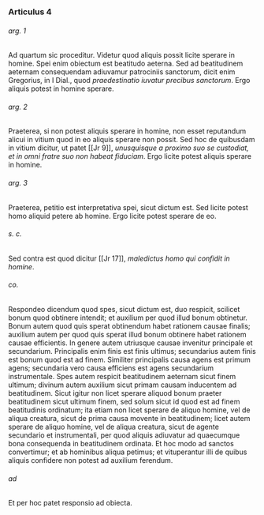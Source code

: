 ### Articulus 4

###### arg. 1
Ad quartum sic proceditur. Videtur quod aliquis possit licite sperare in homine. Spei enim obiectum est beatitudo aeterna. Sed ad beatitudinem aeternam consequendam adiuvamur patrociniis sanctorum, dicit enim Gregorius, in I Dial., quod *praedestinatio iuvatur precibus sanctorum*. Ergo aliquis potest in homine sperare.

###### arg. 2
Praeterea, si non potest aliquis sperare in homine, non esset reputandum alicui in vitium quod in eo aliquis sperare non possit. Sed hoc de quibusdam in vitium dicitur, ut patet [[Jr 9]], *unusquisque a proximo suo se custodiat, et in omni fratre suo non habeat fiduciam*. Ergo licite potest aliquis sperare in homine.

###### arg. 3
Praeterea, petitio est interpretativa spei, sicut dictum est. Sed licite potest homo aliquid petere ab homine. Ergo licite potest sperare de eo.

###### s. c.
Sed contra est quod dicitur [[Jr 17]], *maledictus homo qui confidit in homine*.

###### co.
Respondeo dicendum quod spes, sicut dictum est, duo respicit, scilicet bonum quod obtinere intendit; et auxilium per quod illud bonum obtinetur. Bonum autem quod quis sperat obtinendum habet rationem causae finalis; auxilium autem per quod quis sperat illud bonum obtinere habet rationem causae efficientis. In genere autem utriusque causae invenitur principale et secundarium. Principalis enim finis est finis ultimus; secundarius autem finis est bonum quod est ad finem. Similiter principalis causa agens est primum agens; secundaria vero causa efficiens est agens secundarium instrumentale. Spes autem respicit beatitudinem aeternam sicut finem ultimum; divinum autem auxilium sicut primam causam inducentem ad beatitudinem. Sicut igitur non licet sperare aliquod bonum praeter beatitudinem sicut ultimum finem, sed solum sicut id quod est ad finem beatitudinis ordinatum; ita etiam non licet sperare de aliquo homine, vel de aliqua creatura, sicut de prima causa movente in beatitudinem; licet autem sperare de aliquo homine, vel de aliqua creatura, sicut de agente secundario et instrumentali, per quod aliquis adiuvatur ad quaecumque bona consequenda in beatitudinem ordinata. Et hoc modo ad sanctos convertimur; et ab hominibus aliqua petimus; et vituperantur illi de quibus aliquis confidere non potest ad auxilium ferendum.

###### ad 
Et per hoc patet responsio ad obiecta.

